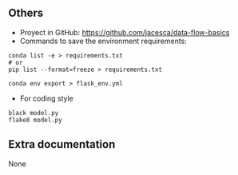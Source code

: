 ## Others
- Proyect in GitHub: https://github.com/jacesca/data-flow-basics
- Commands to save the environment requirements:
```
conda list -e > requirements.txt
# or
pip list --format=freeze > requirements.txt

conda env export > flask_env.yml
```
- For coding style
```
black model.py
flake8 model.py
```

## Extra documentation
None